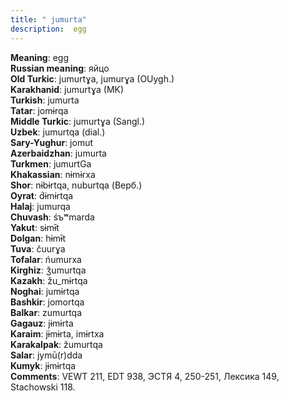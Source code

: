 ```yaml
---
title: " jumurta"
description:  egg
---
```


<strong>Meaning</strong>:  egg<br>
<strong>Russian meaning</strong>:  яйцо<br>
<strong>Old Turkic</strong>:  jumurtɣa, jumurɣa (OUygh.)<br>
<strong>Karakhanid</strong>:  jumurtɣa (MK)<br>
<strong>Turkish</strong>:  jumurta<br>
<strong>Tatar</strong>:  jomɨrqa<br>
<strong>Middle Turkic</strong>:  jumurtɣa (Sangl.)<br>
<strong>Uzbek</strong>:  jumurtqa (dial.)<br>
<strong>Sary-Yughur</strong>:  jomut<br>
<strong>Azerbaidzhan</strong>:  jumurta<br>
<strong>Turkmen</strong>:  jumurtGa<br>
<strong>Khakassian</strong>:  nɨmɨrxa<br>
<strong>Shor</strong>:  nɨbɨrtqa, nuburtqa (Верб.)<br>
<strong>Oyrat</strong>:  d́ɨmɨrtqa<br>
<strong>Halaj</strong>:  jumurqa<br>
<strong>Chuvash</strong>:  śъʷmarda<br>
<strong>Yakut</strong>:  sɨmɨ̄t<br>
<strong>Dolgan</strong>:  hɨmɨ̄t<br>
<strong>Tuva</strong>:  čuurɣa<br>
<strong>Tofalar</strong>:  ńumurxa<br>
<strong>Kirghiz</strong>:  ǯumurtqa<br>
<strong>Kazakh</strong>:  žu_mɨrtqa<br>
<strong>Noghai</strong>:  jumɨrtqa<br>
<strong>Bashkir</strong>:  jomortqa<br>
<strong>Balkar</strong>:  zumurtqa<br>
<strong>Gagauz</strong>:  jɨmɨrta<br>
<strong>Karaim</strong>:  jɨmɨrta, imɨrtxa<br>
<strong>Karakalpak</strong>:  žumurtqa<br>
<strong>Salar</strong>:  jymū(r)dda<br>
<strong>Kumyk</strong>:  jɨmɨrtqa<br>
<strong>Comments</strong>:  VEWT 211, EDT 938, ЭСТЯ 4, 250-251, Лексика 149, Stachowski 118.<br>


